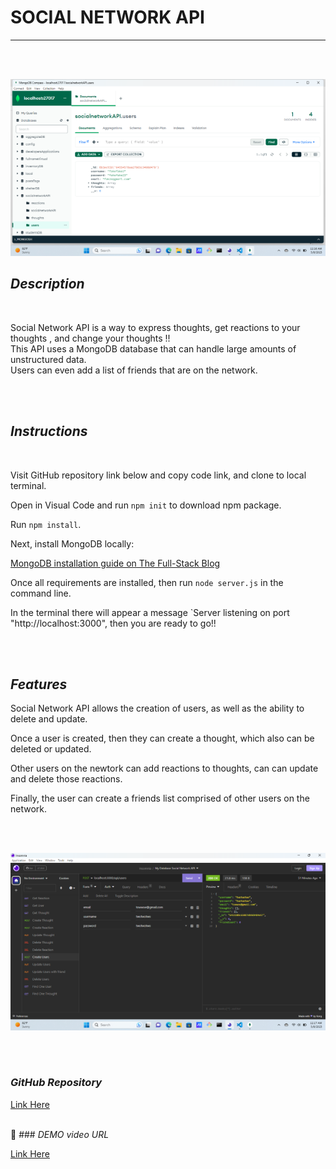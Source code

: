 # **SOCIAL NETWORK API**
  


---

<br>
<br>



![Desktop Img](/utils/assets/socialnetworkcompass.png) 


 







  


  

## *Description*  
<br>



Social Network API is a way to express thoughts, get reactions to your thoughts , and change your thoughts !!  
This API uses a MongoDB database that can handle large amounts of unstructured data.    
Users can even add a list of friends that are on the network.






<br> 
<br>

## *Instructions*  
<br>

Visit GitHub repository link below and copy code link, and clone to local terminal.  

Open in Visual Code and run `npm init` to download npm package.  

Run `npm install`.

Next, install MongoDB locally:   

[MongoDB installation guide on The Full-Stack Blog](https://coding-boot-camp.github.io/full-stack/mongodb/how-to-install-mongodb)

Once all requirements are installed, then run `node server.js` in the command line.  

In the terminal there will appear a message `Server listening on port "http://localhost:3000", then you are ready to go!!  

<br>
<br>

## *Features*   



Social Network API allows the creation of users, as well as the ability to delete and update.  

Once a user is created, then they can create a thought, which also can be deleted or updated.  

Other users on the newtork can add reactions to thoughts, can can update and delete those reactions.  

Finally, the user can create a friends list comprised of other users on the network.  






 
<br>
<br>


![Desktop Img](/utils/assets/socialnetworkinsomnia.png)

<br>
<br>

### *GitHub Repository*  

[Link Here](https://github.com/JosieSavill/SocialNetworkAPI)
<br>
<br>

🎥 ### *DEMO video URL* 

[Link Here](https://drive.google.com/file/d/1YedHBVPRiFZE74G6qop8hATpcJzxxNe0/view)


    





















